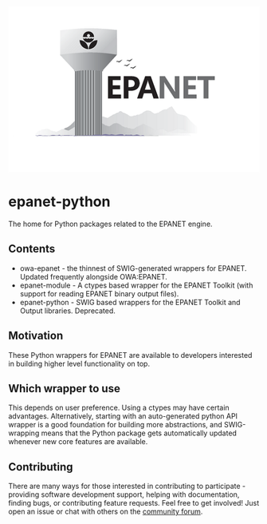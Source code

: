 
<p align="center">
  <img src="https://raw.githubusercontent.com/michaeltryby/epanet-image/master/src/logo.png"/>
</p>


# epanet-python
The home for Python packages related to the EPANET engine.


## Contents
* owa-epanet - the thinnest of SWIG-generated wrappers for EPANET. Updated frequently alongside OWA:EPANET.
* epanet-module - A ctypes based wrapper for the EPANET Toolkit (with support for reading EPANET binary output files).
* epanet-python - SWIG based wrappers for the EPANET Toolkit and Output libraries. Deprecated.


## Motivation
These Python wrappers for EPANET are available to developers interested in building higher level functionality on top.

## Which wrapper to use
This depends on user preference. Using a ctypes may have certain advantages. Alternatively, starting with an auto-generated python API wrapper is a good foundation for building more abstractions, and SWIG-wrapping means that the Python package gets automatically updated whenever new core features are available.

## Contributing
There are many ways for those interested in contributing to participate - providing software development support, helping with documentation, finding bugs, or contributing feature requests. Feel free to get involved! Just open an issue or chat with others on the [community forum](http://community.wateranalytics.org).
